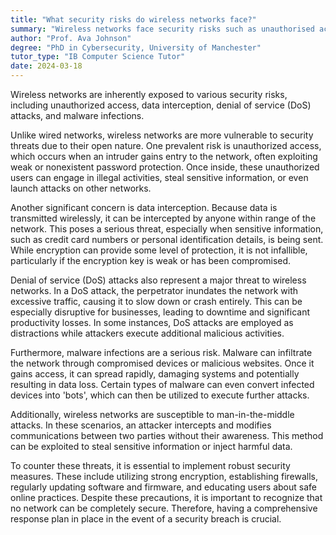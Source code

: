 ```yaml
---
title: "What security risks do wireless networks face?"
summary: "Wireless networks face security risks such as unauthorised access, data interception, denial of service attacks, and malware infections."
author: "Prof. Ava Johnson"
degree: "PhD in Cybersecurity, University of Manchester"
tutor_type: "IB Computer Science Tutor"
date: 2024-03-18
---
```


Wireless networks are inherently exposed to various security risks, including unauthorized access, data interception, denial of service (DoS) attacks, and malware infections.

Unlike wired networks, wireless networks are more vulnerable to security threats due to their open nature. One prevalent risk is unauthorized access, which occurs when an intruder gains entry to the network, often exploiting weak or nonexistent password protection. Once inside, these unauthorized users can engage in illegal activities, steal sensitive information, or even launch attacks on other networks.

Another significant concern is data interception. Because data is transmitted wirelessly, it can be intercepted by anyone within range of the network. This poses a serious threat, especially when sensitive information, such as credit card numbers or personal identification details, is being sent. While encryption can provide some level of protection, it is not infallible, particularly if the encryption key is weak or has been compromised.

Denial of service (DoS) attacks also represent a major threat to wireless networks. In a DoS attack, the perpetrator inundates the network with excessive traffic, causing it to slow down or crash entirely. This can be especially disruptive for businesses, leading to downtime and significant productivity losses. In some instances, DoS attacks are employed as distractions while attackers execute additional malicious activities.

Furthermore, malware infections are a serious risk. Malware can infiltrate the network through compromised devices or malicious websites. Once it gains access, it can spread rapidly, damaging systems and potentially resulting in data loss. Certain types of malware can even convert infected devices into 'bots', which can then be utilized to execute further attacks.

Additionally, wireless networks are susceptible to man-in-the-middle attacks. In these scenarios, an attacker intercepts and modifies communications between two parties without their awareness. This method can be exploited to steal sensitive information or inject harmful data.

To counter these threats, it is essential to implement robust security measures. These include utilizing strong encryption, establishing firewalls, regularly updating software and firmware, and educating users about safe online practices. Despite these precautions, it is important to recognize that no network can be completely secure. Therefore, having a comprehensive response plan in place in the event of a security breach is crucial.
    